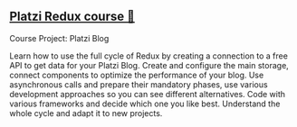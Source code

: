 ## [Platzi Redux course 🚀](https://platzi.com/clases/redux/)

Course Project: Platzi Blog

Learn how to use the full cycle of Redux by creating a connection to a free API to get data for your Platzi Blog. Create and configure the main storage, connect components to optimize the performance of your blog. Use asynchronous calls and prepare their mandatory phases, use various development approaches so you can see different alternatives. Code with various frameworks and decide which one you like best. Understand the whole cycle and adapt it to new projects.
